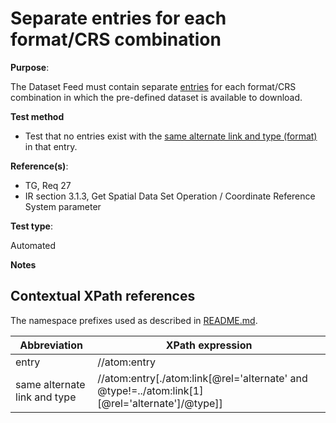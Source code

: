 # Separate entries for each format/CRS combination

**Purpose**: 

The Dataset Feed must contain separate [entries](#entry) for each format/CRS combination in which the pre-defined dataset is available to download.

 **Test method**

* Test that no entries exist with the [same alternate link and type (format)](#samealternatelink) in that entry.

**Reference(s)**: 

* TG, Req 27
* IR section 3.1.3, Get Spatial Data Set Operation / Coordinate Reference System parameter

**Test type**: 

Automated

**Notes**

## Contextual XPath references

The namespace prefixes used as described in [README.md](README.md#namespaces).

Abbreviation                                               |  XPath expression
---------------------------------------------------------- | -------------------------------------------------------------------------
entry <a name="entry"></a> | //atom:entry
same alternate link and type <a name="samealternatelink"></a> | //atom:entry[./atom:link[@rel='alternate' and @type!=../atom:link[1][@rel='alternate']/@type]]





















































































































































































































































































































































































































































































































































